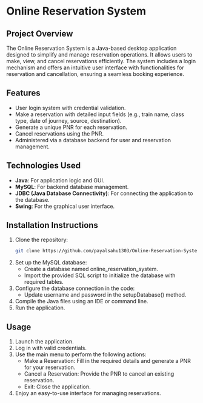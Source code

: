 # Online Reservation System  

## Project Overview  
The Online Reservation System is a Java-based desktop application designed to simplify and manage reservation operations. It allows users to make, view, and cancel reservations efficiently. The system includes a login mechanism and offers an intuitive user interface with functionalities for reservation and cancellation, ensuring a seamless booking experience.  

## Features  
- User login system with credential validation.  
- Make a reservation with detailed input fields (e.g., train name, class type, date of journey, source, destination).  
- Generate a unique PNR for each reservation.  
- Cancel reservations using the PNR.  
- Administered via a database backend for user and reservation management.  

## Technologies Used  
- **Java**: For application logic and GUI.  
- **MySQL**: For backend database management.  
- **JDBC (Java Database Connectivity)**: For connecting the application to the database.  
- **Swing**: For the graphical user interface.  

## Installation Instructions  
1. Clone the repository:  
   ```bash  
   git clone https://github.com/payalsahu1303/Online-Reservation-System.git  
2. Set up the MySQL database:
   - Create a database named online_reservation_system.
   - Import the provided SQL script to initialize the database with required tables.
3. Configure the database connection in the code:
   - Update username and password in the setupDatabase() method.
4. Compile the Java files using an IDE or command line.
5. Run the application.
   
## Usage
1. Launch the application.
2. Log in with valid credentials.
3. Use the main menu to perform the following actions:
   - Make a Reservation: Fill in the required details and generate a PNR for your reservation.
   - Cancel a Reservation: Provide the PNR to cancel an existing reservation.
   - Exit: Close the application.
4. Enjoy an easy-to-use interface for managing reservations.
